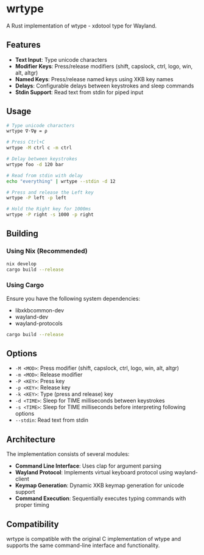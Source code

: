 # wrtype

A Rust implementation of wtype - xdotool type for Wayland.

## Features

- **Text Input**: Type unicode characters
- **Modifier Keys**: Press/release modifiers (shift, capslock, ctrl, logo, win, alt, altgr)
- **Named Keys**: Press/release named keys using XKB key names
- **Delays**: Configurable delays between keystrokes and sleep commands
- **Stdin Support**: Read text from stdin for piped input

## Usage

```bash
# Type unicode characters
wrtype ∇⋅∇ψ = ρ

# Press Ctrl+C
wrtype -M ctrl c -m ctrl

# Delay between keystrokes
wrtype foo -d 120 bar

# Read from stdin with delay
echo "everything" | wrtype --stdin -d 12

# Press and release the Left key
wrtype -P left -p left

# Hold the Right key for 1000ms
wrtype -P right -s 1000 -p right
```

## Building

### Using Nix (Recommended)

```bash
nix develop
cargo build --release
```

### Using Cargo

Ensure you have the following system dependencies:
- libxkbcommon-dev
- wayland-dev
- wayland-protocols

```bash
cargo build --release
```

## Options

- `-M <MOD>`: Press modifier (shift, capslock, ctrl, logo, win, alt, altgr)
- `-m <MOD>`: Release modifier
- `-P <KEY>`: Press key
- `-p <KEY>`: Release key
- `-k <KEY>`: Type (press and release) key
- `-d <TIME>`: Sleep for TIME milliseconds between keystrokes
- `-s <TIME>`: Sleep for TIME milliseconds before interpreting following options
- `--stdin`: Read text from stdin

## Architecture

The implementation consists of several modules:

- **Command Line Interface**: Uses clap for argument parsing
- **Wayland Protocol**: Implements virtual keyboard protocol using wayland-client
- **Keymap Generation**: Dynamic XKB keymap generation for unicode support
- **Command Execution**: Sequentially executes typing commands with proper timing

## Compatibility

wrtype is compatible with the original C implementation of wtype and supports the same command-line interface and functionality.
